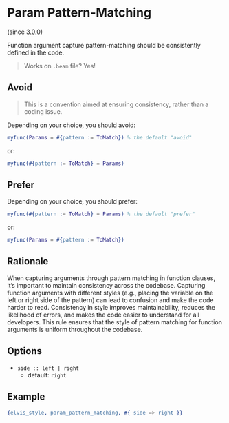 # Param Pattern-Matching

(since [3.0.0](https://github.com/inaka/elvis_core/releases/tag/3.0.0))

Function argument capture pattern-matching should be consistently defined in the code.

> Works on `.beam` file? Yes!

## Avoid

> This is a convention aimed at ensuring consistency, rather than a coding issue.

Depending on your choice, you should avoid:

```erlang
myfunc(Params = #{pattern := ToMatch}) % the default "avoid"
```

or:

```erlang
myfunc(#{pattern := ToMatch} = Params)
```

## Prefer

Depending on your choice, you should prefer:

```erlang
myfunc(#{pattern := ToMatch} = Params) % the default "prefer"
```

or:

```erlang
myfunc(Params = #{pattern := ToMatch})
```

## Rationale

When capturing arguments through pattern matching in function clauses, it’s important to maintain
consistency across the codebase. Capturing function arguments with different styles (e.g., placing
the variable on the left or right side of the pattern) can lead to confusion and make the code
harder to read. Consistency in style improves maintainability, reduces the likelihood of errors,
and makes the code easier to understand for all developers. This rule ensures that the style of
pattern matching for function arguments is uniform throughout the codebase.

## Options

- `side :: left | right`
  - default: `right`

## Example

```erlang
{elvis_style, param_pattern_matching, #{ side => right }}
```
